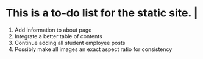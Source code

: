 # This is a to-do list for the static site. |
1. Add information to about page
2. Integrate a better table of contents
3. Continue adding all student employee posts
4. Possibly make all images an exact aspect ratio for consistency